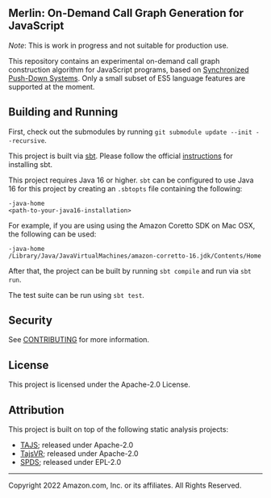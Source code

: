 ## Merlin: On-Demand Call Graph Generation for JavaScript

_Note_: This is work in progress and not suitable for production use.

This repository contains an experimental on-demand call graph construction
algorithm for JavaScript programs, based on [Synchronized Push-Down
Systems](https://johspaeth.github.io/project/spds/). Only a small subset of
ES5 language features are supported at the moment.

## Building and Running

First, check out the submodules by running `git submodule update --init --recursive`.

This project is built via [sbt](https://www.scala-sbt.org). Please follow the official [instructions](https://www.scala-sbt.org/1.x/docs/Setup.html) for installing sbt.

This project requires Java 16 or higher. `sbt` can be configured to use Java 16
for this project by creating an `.sbtopts` file containing the following:

```
-java-home
<path-to-your-java16-installation>
```

For example, if you are using using the Amazon Coretto SDK on Mac OSX, the following can be used:

```
-java-home
/Library/Java/JavaVirtualMachines/amazon-corretto-16.jdk/Contents/Home
```

After that, the project can be built by running `sbt compile` and run via `sbt run`.

The test suite can be run using `sbt test`.

## Security

See [CONTRIBUTING](CONTRIBUTING.md#security-issue-notifications) for more information.

## License

This project is licensed under the Apache-2.0 License.

## Attribution

This project is built on top of the following static analysis projects:

- [TAJS](https://github.com/cs-au-dk/TAJS); released under Apache-2.0
- [TajsVR](https://github.com/cs-au-dk/tajs_vr/tree/280a5cdb7b3754b4404105f7b989b3844cdea700); released under Apache-2.0
- [SPDS](https://github.com/CodeShield-Security/SPDS); released under EPL-2.0

---

Copyright 2022 Amazon.com, Inc. or its affiliates. All Rights Reserved.
